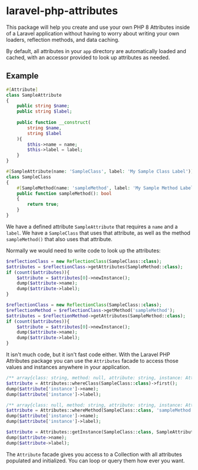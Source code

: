 # laravel-php-attributes

This package will help you create and use your own PHP 8 Attributes inside of a Laravel application without having to worry about writing your own loaders, reflection methods, and data caching.

By default, all attributes in your `app` directory are automatically loaded and cached, with an accessor provided to look up attributes as needed.

## Example

```php
#[Attribute]
class SampleAttribute
{
    public string $name;
    public string $label;
    
    public function __construct(
        string $name,
        string $label
    ){
        $this->name = name;
        $this->label = label;
    }
}

#[SampleAttribute(name: 'SampleClass', label: 'My Sample Class Label')]
class SampleClass
{
    #[SampleMethod(name: 'sampleMethod', label: 'My Sample Method Label')]
    public function sampleMethod(): bool
    { 
        return true;
    }
}
```

We have a defined attribute `SampleAttribute` that requires a `name` and a `label`. 
We have a `SampleClass` that uses that attribute, as well as the method `sampleMethod()` that also uses that attribute.

Normally we would need to write code to look up the attributes:

```php
$reflectionClass = new ReflectionClass(SampleClass::class);
$attributes = $reflectionClass->getAttributes(SampleMethod::class);
if (count($attributes)){
    $attribute = $attributes[0]->newInstance();
    dump($attribute->name);
    dump($attribute->label);
}

$reflectionClass = new ReflectionClass(SampleClass::class);
$reflectionMethod = $reflectionClass->getMethod('sampleMethod');
$attributes = $reflectionMethod->getAttributes(SampleMethod::class);
if (count($attributes)){
    $attribute = $attributes[0]->newInstance();
    dump($attribute->name);
    dump($attribute->label);
}

```

It isn't much code, but it isn't fast code either. With the Laravel PHP Attributes package you can use the `Attributes` facade to access those values and instances anywhere in your application.

```php
/** array{class: string, method: null, attribute: string, instance: AttributeInstance} */
$attribute = Attributes::whereClass(SampleClass::class)->first();
dump($attribute['instance']->name);
dump($attribute['instance']->label);

/** array{class: null, method: string, attribute: string, instance: AttributeInstance} */
$attribute = Attributes::whereMethod(SampleClass::class, 'sampleMethod')->first();
dump($attribute['instance']->name);
dump($attribute['instance']->label);

$attribute = Attributes::getInstance(SampleClass::class, SampleAttribute::class);
dump($attribute->name);
dump($attribute->label);
```

The `Attribute` facade gives you access to a Collection with all attributes populated and initialized. You can loop or query them how ever you want.
